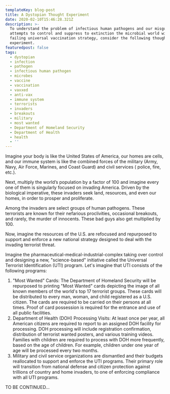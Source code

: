 ```yaml
---
templateKey: blog-post
title: A Dystopian Thought Experiment
date: 2020-02-10T15:46:28.321Z
description: >-
  To understand the problem of infectious human pathogens and our misguided
  attempts to control and suppress to extinction the microbial world with our
  failing universal vaccination strategy, consider the following thought
  experiment.
featuredpost: false
tags:
  - dystopian
  - infection
  - pathogen
  - infectious human pathogen
  - microbes
  - vaccine
  - vaccination
  - vaxxed
  - anti-vax
  - immune system
  - terrorists
  - invaders
  - breakouts
  - military
  - most wanted
  - Department of Homeland Security
  - Department of Health
  - health
  - ''
---
```

Imagine your body is like the United States of America, our homes are cells, and our immune system is like the combined forces of the military (Army, Navy, Air Force, Marines, and Coast Guard) and civil services ( police, fire, etc.).

Next, multiply the world’s population by a factor of 100 and imagine every one of them is singularly focused on invading America. Driven by the biological imperative, these invaders seek land, resources, and even our homes, in order to prosper and proliferate.

Among the invaders are select groups of human pathogens. These terrorists are known for their nefarious proclivities, occasional breakouts, and rarely, the murder of innocents. These bad guys also get multiplied by 100.

Now, imagine the resources of the U.S. are refocused and repurposed to support and enforce a new national strategy designed to deal with the invading terrorist threat.

Imagine the pharmaceutical-medical-industrial-complex taking over control and designing a new, "science-based" initiative called the Universal Terrorist Identification (UTI) program. Let's imagine that UTI consists of the following programs:

1. "Most Wanted" Cards: The Department of Homeland Security will be repurposed to printing "Most Wanted" cards depicting the image of all known members of the world's top 17 terrorist groups. These cards will be distributed to every man, woman, and child registered as a U.S. citizen. The cards are required to be carried on their persons at all times. Proof of card possession is required for the entrance and use of all public facilities.
2. Department of Health (DOH) Processing Visits: At least once per year, all American citizens are required to report to an assigned DOH facility for processing. DOH processing will include registration confirmation, distribution of terrorist wanted posters, and various training videos. Families with children are required to process with DOH more frequently, based on the age of children. For example, children under one year of age will be processed every two months.
3. Military and civil service organizations are dismantled and their budgets reallocated to support and enforce the UTI programs. Their primary role will transition from national defense and citizen protection against trillions of country and home invaders, to one of enforcing compliance with all UTI programs.

TO BE CONTINUED...